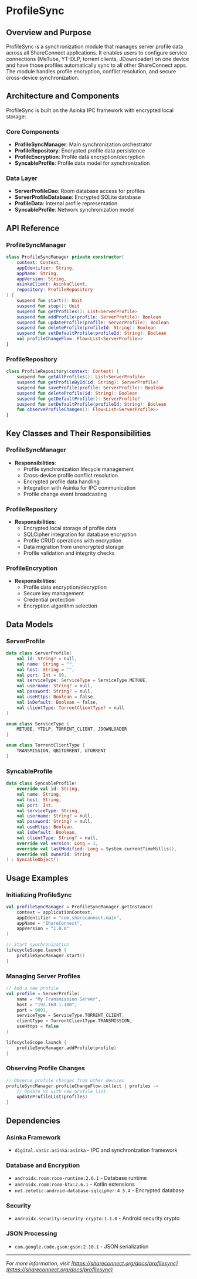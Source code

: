 # ProfileSync

## Overview and Purpose

ProfileSync is a synchronization module that manages server profile data across all ShareConnect applications. It enables users to configure service connections (MeTube, YT-DLP, torrent clients, JDownloader) on one device and have those profiles automatically sync to all other ShareConnect apps. The module handles profile encryption, conflict resolution, and secure cross-device synchronization.

## Architecture and Components

ProfileSync is built on the Asinka IPC framework with encrypted local storage:

### Core Components
- **ProfileSyncManager**: Main synchronization orchestrator
- **ProfileRepository**: Encrypted profile data persistence
- **ProfileEncryption**: Profile data encryption/decryption
- **SyncableProfile**: Profile data model for synchronization

### Data Layer
- **ServerProfileDao**: Room database access for profiles
- **ServerProfileDatabase**: Encrypted SQLite database
- **ProfileData**: Internal profile representation
- **SyncableProfile**: Network synchronization model

## API Reference

### ProfileSyncManager
```kotlin
class ProfileSyncManager private constructor(
    context: Context,
    appIdentifier: String,
    appName: String,
    appVersion: String,
    asinkaClient: AsinkaClient,
    repository: ProfileRepository
) {
    suspend fun start(): Unit
    suspend fun stop(): Unit
    suspend fun getProfiles(): List<ServerProfile>
    suspend fun addProfile(profile: ServerProfile): Boolean
    suspend fun updateProfile(profile: ServerProfile): Boolean
    suspend fun deleteProfile(profileId: String): Boolean
    suspend fun setDefaultProfile(profileId: String): Boolean
    val profileChangeFlow: Flow<List<ServerProfile>>
}
```

### ProfileRepository
```kotlin
class ProfileRepository(context: Context) {
    suspend fun getAllProfiles(): List<ServerProfile>
    suspend fun getProfileById(id: String): ServerProfile?
    suspend fun saveProfile(profile: ServerProfile): Boolean
    suspend fun deleteProfile(id: String): Boolean
    suspend fun getDefaultProfile(): ServerProfile?
    suspend fun setDefaultProfile(profileId: String): Boolean
    fun observeProfileChanges(): Flow<List<ServerProfile>>
}
```

## Key Classes and Their Responsibilities

### ProfileSyncManager
- **Responsibilities**:
  - Profile synchronization lifecycle management
  - Cross-device profile conflict resolution
  - Encrypted profile data handling
  - Integration with Asinka for IPC communication
  - Profile change event broadcasting

### ProfileRepository
- **Responsibilities**:
  - Encrypted local storage of profile data
  - SQLCipher integration for database encryption
  - Profile CRUD operations with encryption
  - Data migration from unencrypted storage
  - Profile validation and integrity checks

### ProfileEncryption
- **Responsibilities**:
  - Profile data encryption/decryption
  - Secure key management
  - Credential protection
  - Encryption algorithm selection

## Data Models

### ServerProfile
```kotlin
data class ServerProfile(
    val id: String? = null,
    val name: String = "",
    val host: String = "",
    val port: Int = 80,
    val serviceType: ServiceType = ServiceType.METUBE,
    val username: String? = null,
    val password: String? = null,
    val useHttps: Boolean = false,
    val isDefault: Boolean = false,
    val clientType: TorrentClientType? = null
)

enum class ServiceType {
    METUBE, YTDLP, TORRENT_CLIENT, JDOWNLOADER
}

enum class TorrentClientType {
    TRANSMISSION, QBITORRENT, UTORRENT
}
```

### SyncableProfile
```kotlin
data class SyncableProfile(
    override val id: String,
    val name: String,
    val host: String,
    val port: Int,
    val serviceType: String,
    val username: String? = null,
    val password: String? = null,
    val useHttps: Boolean,
    val isDefault: Boolean,
    val clientType: String? = null,
    override val version: Long = 1,
    override val lastModified: Long = System.currentTimeMillis(),
    override val ownerId: String
) : SyncableObject()
```

## Usage Examples

### Initializing ProfileSync
```kotlin
val profileSyncManager = ProfileSyncManager.getInstance(
    context = applicationContext,
    appIdentifier = "com.shareconnect.main",
    appName = "ShareConnect",
    appVersion = "1.0.0"
)

// Start synchronization
lifecycleScope.launch {
    profileSyncManager.start()
}
```

### Managing Server Profiles
```kotlin
// Add a new profile
val profile = ServerProfile(
    name = "My Transmission Server",
    host = "192.168.1.100",
    port = 9091,
    serviceType = ServiceType.TORRENT_CLIENT,
    clientType = TorrentClientType.TRANSMISSION,
    useHttps = false
)

lifecycleScope.launch {
    profileSyncManager.addProfile(profile)
}
```

### Observing Profile Changes
```kotlin
// Observe profile changes from other devices
profileSyncManager.profileChangeFlow.collect { profiles ->
    // Update UI with new profile list
    updateProfileList(profiles)
}
```

## Dependencies

### Asinka Framework
- `digital.vasic.asinka:asinka` - IPC and synchronization framework

### Database and Encryption
- `androidx.room:room-runtime:2.6.1` - Database runtime
- `androidx.room:room-ktx:2.6.1` - Kotlin extensions
- `net.zetetic:android-database-sqlcipher:4.5.4` - Encrypted database

### Security
- `androidx.security:security-crypto:1.1.0` - Android security crypto

### JSON Processing
- `com.google.code.gson:gson:2.10.1` - JSON serialization

---

*For more information, visit [https://shareconnect.org/docs/profilesync](https://shareconnect.org/docs/profilesync)*